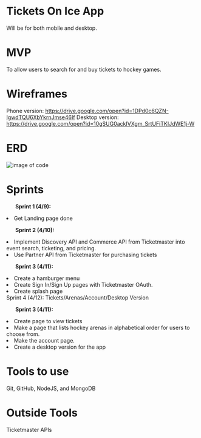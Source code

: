 # Tickets On Ice App
Will be for both mobile and desktop.

# MVP
To allow users to search for and buy tickets to hockey games.

# Wireframes
Phone version: https://drive.google.com/open?id=1DPd0c6QZN-IgwdTQU6XbYkrnJmse46If
Desktop version: https://drive.google.com/open?id=10gSUG0ackIVXgm_SrtUFiTKIJdWE1j-W

# ERD
![image of code](images/TicketsOnIceERD.png)

# Sprints
<ul><b>Sprint 1 (4/9):</b></ul> 
<li>Get Landing page done</li>
<ul><b>Sprint 2 (4/10):</b></ul>
<li>Implement Discovery API and Commerce API from Ticketmaster into event search, ticketing, and pricing.</li>
<li>Use Partner API from Ticketmaster for purchasing tickets</li>
<b><ul>Sprint 3 (4/11):</ul></b>
<li>Create a hamburger menu</li>
<li>Create Sign In/Sign Up pages with Ticketmaster OAuth.</li>
<li>Create splash page</li>
Sprint 4 (4/12): Tickets/Arenas/Account/Desktop Version
<b><ul>Sprint 3 (4/11):</ul></b>
<li>Create page to view tickets</li>
<li>Make a page that lists hockey arenas in alphabetical order for users to choose from.</li>
<li>Make the account page.</li>
<li>Create a desktop version for the app</li>

# Tools to use
Git, GitHub, NodeJS, and MongoDB

# Outside Tools
Ticketmaster APIs
